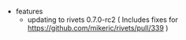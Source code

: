 * features
    * updating to rivets 0.7.0-rc2 ( Includes fixes for https://github.com/mikeric/rivets/pull/339 )

